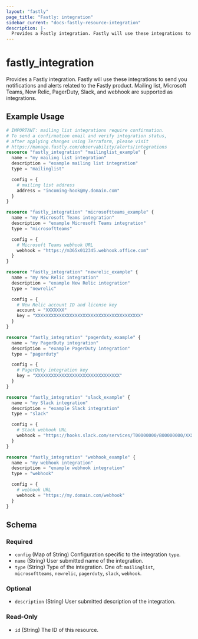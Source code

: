 ```yaml
---
layout: "fastly"
page_title: "Fastly: integration"
sidebar_current: "docs-fastly-resource-integration"
description: |-
  Provides a Fastly integration. Fastly will use these integrations to send you notifications and alerts related to the Fastly product. Mailing list, Microsoft Teams, New Relic, PagerDuty, Slack, and webhook are supported as integrations.
---
```


# fastly_integration

Provides a Fastly integration. Fastly will use these integrations to send you notifications and alerts related to the Fastly product. Mailing list, Microsoft Teams, New Relic, PagerDuty, Slack, and webhook are supported as integrations.

## Example Usage

```terraform
# IMPORTANT: mailing list integrations require confirmation.
# To send a confirmation email and verify integration status,
# after applying changes using Terraform, please visit
# https://manage.fastly.com/observability/alerts/integrations
resource "fastly_integration" "mailinglist_example" {
  name = "my mailing list integration"
  description = "example mailing list integration"
  type = "mailinglist"

  config = {
    # mailing list address
    address = "incoming-hook@my.domain.com"
  }
}

resource "fastly_integration" "microsoftteams_example" {
  name = "my Microsoft Teams integration"
  description = "example Microsoft Teams integration"
  type = "microsoftteams"

  config = {
    # Microsoft Teams webhook URL
    webhook = "https://m365x012345.webhook.office.com"
  }
}

resource "fastly_integration" "newrelic_example" {
  name = "my New Relic integration"
  description = "example New Relic integration"
  type = "newrelic"

  config = {
    # New Relic account ID and license key
    account = "XXXXXXX"
    key = "XXXXXXXXXXXXXXXXXXXXXXXXXXXXXXXXXXXXXXXX"
  }
}

resource "fastly_integration" "pagerduty_example" {
  name = "my PagerDuty integration"
  description = "example PagerDuty integration"
  type = "pagerduty"

  config = {
    # PagerDuty integration key
    key = "XXXXXXXXXXXXXXXXXXXXXXXXXXXXXXXX"
  }
}

resource "fastly_integration" "slack_example" {
  name = "my Slack integration"
  description = "example Slack integration"
  type = "slack"

  config = {
    # Slack webhook URL
    webhook = "https://hooks.slack.com/services/T00000000/B00000000/XXXXXXXXXXXXXXXXXXXXXXXX"
  }
}

resource "fastly_integration" "webhook_example" {
  name = "my webhook integration"
  description = "example webhook integration"
  type = "webhook"

  config = {
    # webhook URL
    webhook = "https://my.domain.com/webhook"
  }
}
```

<!-- schema generated by tfplugindocs -->
## Schema

### Required

- `config` (Map of String) Configuration specific to the integration `type`.
- `name` (String) User submitted name of the integration.
- `type` (String) Type of the integration. One of: `mailinglist`, `microsoftteams`, `newrelic`, `pagerduty`, `slack`, `webhook`.

### Optional

- `description` (String) User submitted description of the integration.

### Read-Only

- `id` (String) The ID of this resource.
